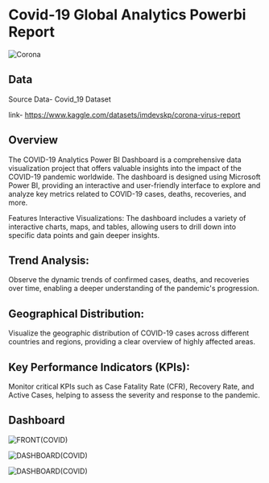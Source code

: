 # Covid-19 Global Analytics Powerbi Report

![Corona](https://github.com/abyjohn1708/covid-19-case-study-powerbi_project/assets/133591355/a92b563d-edf0-4d83-8f35-94ea62365f21)

## Data
Source Data- Covid_19 Dataset

link- https://www.kaggle.com/datasets/imdevskp/corona-virus-report

## Overview
The COVID-19 Analytics Power BI Dashboard is a comprehensive data visualization project that offers valuable insights into the impact of the COVID-19 pandemic worldwide. The dashboard is designed using Microsoft Power BI, providing an interactive and user-friendly interface to explore and analyze key metrics related to COVID-19 cases, deaths, recoveries, and more.

Features
Interactive Visualizations: The dashboard includes a variety of interactive charts, maps, and tables, allowing users to drill down into specific data points and gain deeper insights.

## Trend Analysis:
Observe the dynamic trends of confirmed cases, deaths, and recoveries over time, enabling a deeper understanding of the pandemic's progression.

## Geographical Distribution:
Visualize the geographic distribution of COVID-19 cases across different countries and regions, providing a clear overview of highly affected areas.

## Key Performance Indicators (KPIs):
Monitor critical KPIs such as Case Fatality Rate (CFR), Recovery Rate, and Active Cases, helping to assess the severity and response to the pandemic.
## Dashboard
![FRONT(COVID)](https://github.com/abyjohn1708/covid-19-case-study-powerbi_project/assets/133591355/f49d65f2-d92f-4774-b28d-640d541ab604)


![DASHBOARD(COVID)](https://github.com/abyjohn1708/covid-19-case-study-powerbi_project/assets/133591355/a6d8690d-04fb-48a9-bc70-4a2e46feb986)


![DASHBOARD(COVID)](https://github.com/abyjohn1708/covid-19-case-study-powerbi_project/assets/133591355/daebd741-8a25-4f04-9257-348221bcaff1)
